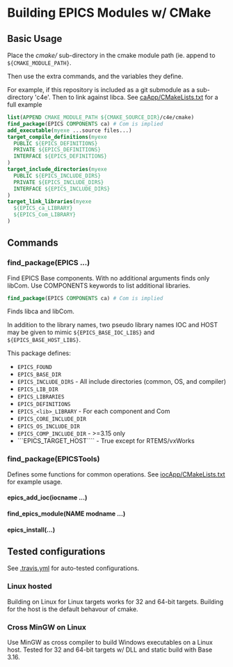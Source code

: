 # Building EPICS Modules w/ CMake

## Basic Usage

Place the _cmake/_ sub-directory in the cmake module path
(ie. append to ```${CMAKE_MODULE_PATH}```.

Then use the extra commands, and the variables they define.

For example, if this repository is included as a git submodule as a sub-directory 'c4e'.
Then to link against libca.
See [caApp/CMakeLists.txt](caApp/CMakeLists.txt) for a full example

```cmake
list(APPEND CMAKE_MODULE_PATH ${CMAKE_SOURCE_DIR}/c4e/cmake)
find_package(EPICS COMPONENTS ca) # Com is implied
add_executable(myexe ...source files...)
target_compile_definitions(myexe
  PUBLIC ${EPICS_DEFINITIONS}
  PRIVATE ${EPICS_DEFINITIONS}
  INTERFACE ${EPICS_DEFINITIONS}
)
target_include_directories(myexe
  PUBLIC ${EPICS_INCLUDE_DIRS}
  PRIVATE ${EPICS_INCLUDE_DIRS}
  INTERFACE ${EPICS_INCLUDE_DIRS}
)
target_link_libraries(myexe
  ${EPICS_ca_LIBRARY}
  ${EPICS_Com_LIBRARY}
)
```

## Commands

### find\_package(EPICS ...)

Find EPICS Base components.
With no additional arguments finds only libCom.
Use COMPONENTS keywords to list additional libraries.

```cmake
find_package(EPICS COMPONENTS ca) # Com is implied
```

Finds libca and libCom.

In addition to the library names, two pseudo library names IOC and HOST
may be given to mimic ```${EPICS_BASE_IOC_LIBS}``` and ```${EPICS_BASE_HOST_LIBS}```.

This package defines:

* ```EPICS_FOUND```
* ```EPICS_BASE_DIR```
* ```EPICS_INCLUDE_DIRS``` - All include directories (common, OS, and compiler)
* ```EPICS_LIB_DIR```
* ```EPICS_LIBRARIES```
* ```EPICS_DEFINITIONS```
* ```EPICS_<lib>_LIBRARY``` - For each component and Com
* ```EPICS_CORE_INCLUDE_DIR```
* ```EPICS_OS_INCLUDE_DIR```
* ```EPICS_COMP_INCLUDE_DIR``` - >=3.15 only
* ```EPICS_TARGET_HOST```` - True except for RTEMS/vxWorks

### find\_package(EPICSTools)

Defines some functions for common operations.
See [iocApp/CMakeLists.txt](iocApp/CMakeLists.txt) for example usage.

#### epics\_add_ioc(iocname ...)

#### find\_epics_module(NAME modname ...)

#### epics\_install(...)

## Tested configurations

See [.travis.yml](.travis.yml) for auto-tested configurations.

### Linux hosted

Building on Linux for Linux targets works for 32 and 64-bit targets.
Building for the host is the default behavour of cmake.

### Cross MinGW on Linux

Use MinGW as cross compiler to build Windows executables on a Linux host.
Tested for 32 and 64-bit targets w/ DLL and static build with Base 3.16.

